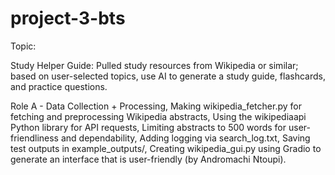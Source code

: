 # project-3-bts

Topic:

Study Helper Guide: Pulled study resources from Wikipedia or similar; based on user-selected topics, use AI to generate a study guide, flashcards, and practice questions.

Role A - Data Collection + Processing, Making wikipedia_fetcher.py for fetching and preprocessing Wikipedia abstracts, Using the wikipediaapi Python library for API requests, Limiting abstracts to 500 words for user-friendliness and dependability, Adding logging via search_log.txt, Saving test outputs in example_outputs/, Creating wikipedia_gui.py using Gradio to generate an interface that is user-friendly (by Andromachi Ntoupi).
